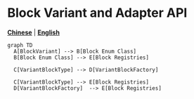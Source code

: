 # Block Variant and Adapter API

[**Chinese**](/docs/i18n/zh_cn/gtlite-block-adapter-api.md) | [**English**](/docs/gtlite-block-adapter-api.md)

```mermaid
graph TD
  A[BlockVariant] --> B[Block Enum Class]
  B[Block Enum Class] --> E[Block Registries]
  
  C[VariantBlockType] --> D[VariantBlockFactory] 
  
  C[VariantBlockType] --> E[Block Registries]
  D[VariantBlockFactory]  --> E[Block Registries]
```